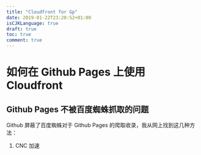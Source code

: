 ```yaml
---
title: "Cloudfront for Gp"
date: 2019-01-22T23:20:52+01:00
isCJKLanguage: true
draft: true
toc: true
comment: true
---
```

# 如何在 Github Pages 上使用 Cloudfront

## Github Pages 不被百度蜘蛛抓取的问题

Github 屏蔽了百度蜘蛛对于 Github Pages 的爬取收录，我从网上找到这几种方法：

1. CNC 加速

    